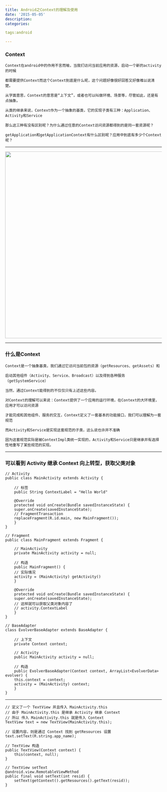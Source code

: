 ```yaml
---
title: Android之Context的理解及使用
date: '2015-05-05'
description:
categories:

tags:android

---
```


>

### Context

>

	Context在android中的作用不言而喻，当我们访问当前应用的资源，启动一个新的activity的时候

	都需要提供Context而这个Context到底是什么呢，这个问题好像很好回答又好像难以说清楚。

	从字面意思，Context的意思是“上下文”，或者也可以叫做环境、场景等，尽管如此，还是有点抽象。

	从类的继承来说，Context作为一个抽象的基类，它的实现子类有三种：Application、Activity和Service 

	那么这三种有没有区别呢？为什么通过任意的Context访问资源都得到的是同一套资源呢？

	getApplication和getApplicationContext有什么区别呢？应用中到底有多少个Context呢？

>

---

>

<img src="{{urls.media}}/Android之Context的理解及使用/1.gif" alt="" width="600">

>

---

>

### 什么是Context

>

	Context是一个抽象基类，我们通过它访问当前包的资源（getResources、getAssets）和

	启动其他组件（Activity、Service、Broadcast）以及得到各种服务（getSystemService）

	当然，通过Context能得到的不仅仅只有上述这些内容。

>

	对Context的理解可以来说：Context提供了一个应用的运行环境，在Context的大环境里，应用才可以访问资源

	才能完成和其他组件、服务的交互，Context定义了一套基本的功能接口，我们可以理解为一套规范

	而Activity和Service是实现这套规范的子类，这么说也许并不准确

	因为这套规范实际是被ContextImpl类统一实现的，Activity和Service只是继承并有选择性地重写了某些规范的实现。

>

---

>

### 可以看到 Activity 继承 Context 向上转型，获取父类对象

>

	// Activity
	public class MainActivity extends Activity {

	    // 标签
	    public String ContextLabel = "Hello World"

	    @Override
	    protected void onCreate(Bundle savedInstanceState) {
		super.onCreate(savedInstanceState);
		// FragmentTransaction
		replaceFragment(R.id.main, new MainFragment());
	    }
	}

	// Fragment
	public class MainFragment extends Fragment {

	    // MainActivity
	    private MainActivity activity = null;

	    // 构造	
	    public MainFragment() {
		// 实际情况
		activity = (MainActivity) getActivity()
	    }

	    @Override
	    protected void onCreate(Bundle savedInstanceState) {
		super.onCreate(savedInstanceState);
		// 这样就可以获取父类对象内容了
		// activity.ContextLabel
	    }
	}

	// BaseAdapter
	class EvolverBaseAdapter extends BaseAdapter {

	    // 上下文
	    private Context context;

	    // Activity
	    public MainActivity activity = null;

	    // 构造
	    public EvolverBaseAdapter(Context context, ArrayList<EvolverData> evolver) {
		this.context = context;
		activity = (MainActivity) context;
	    }
	}

>

---

>

	// 定义了一个 TextView 并且传入 MainActivity.this
	// 由于 MainActivity.this 是继承 Activity 继承 Context
	// 所以 传入 MainActivity.this 就是传入 Context
	TextView text = new TextView(MainActivity.this);

	// 设置内容，则是通过 Context 找到 getResources 设置
	text.setText(R.string.app_name);
	
	// TextView 构造
	public TextView(Context context) {
		this(context, null);
	}

	// TextView setText 
	@android.view.RemotableViewMethod
	public final void setText(int resid) {
		setText(getContext().getResources().getText(resid));
	}



